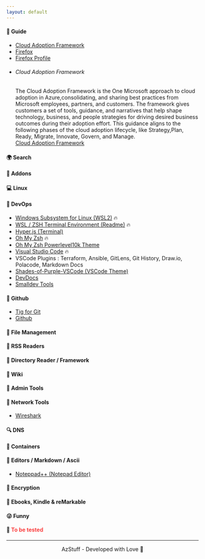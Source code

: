 ```yaml
---
layout: default
---
```


#### 📒 Guide

- [Cloud Adoption Framework](https://learn.microsoft.com/en-us/azure/cloud-adoption-framework)
- [Firefox](https://www.mozilla.org/fr/firefox)
- [Firefox Profile](https://ffprofile.com/#form0)

<section>
    <ul class="text">
        <!-- Item 1 -->
        <li>
            <div class="flag-wrapper">
              <h6>Cloud Adoption Framework</h6>
            </div>
            <div class="desc">
              The Cloud Adoption Framework is the One Microsoft approach to cloud adoption in Azure,consolidating,
              and sharing best practices from Microsoft employees, partners, and customers.
              The framework gives customers a set of tools, guidance, and narratives that help shape technology,
              business, and people strategies for driving desired business outcomes during their adoption effort.
              This guidance aligns to the following phases of the cloud adoption lifecycle, like Strategy,Plan, Ready,
              Migrate, Innovate, Govern, and Manage.</br>
              <a href="" target="_top">Cloud Adoption Framework</a>
            </div>
        </li>
    </ul>
</section>

#### 🌍 Search

#### 🧩 Addons

#### 💻 Linux

#### 🦾 DevOps

- [Windows Subsystem for Linux (WSL2)](https://docs.microsoft.com/fr-fr/windows/wsl/install-win10) 🔥
- [WSL / ZSH Terminal Environment (Readme)](https://fcbrossard.net/blog/wsl-ubuntu-zsh-hyper-terminal) 🔥
- [Hyper.js (Terminal)](https://hyper.is/)
- [Oh My Zsh](https://ohmyz.sh/) 🔥
- [Oh My Zsh Powerlevel10k Theme](https://github.com/romkatv/powerlevel10k)
- [Visual Studio Code](https://code.visualstudio.com/) 🔥
- VSCode Plugins : Terraform, Ansible, GitLens, Git History, Draw.io, Polacode, Markdown Docs
- [Shades-of-Purple-VSCode (VSCode Theme)](https://nicedoc.io/ahmadawais/Shades-of-Purple-VSCode)
- [DevDocs](https://devdocs.io/)
- [Smalldev Tools](https://smalldev.tools/)

#### 🐙 Github

- [Tig for Git](https://jonas.github.io/tig/)
- [Github](https://github.com/)

#### 📄 File Management

#### 📖 RSS Readers

#### 📂 Directory Reader / Framework

#### 📝 Wiki

#### 🧰 Admin Tools

#### 🧰 Network Tools

- [Wireshark](https://www.wireshark.org/)

#### 🔍 DNS

#### 🐳 Containers

#### 📝 Editors / Markdown / Ascii

- [Noteppad++ (Notepad Editor)](https://notepad-plus-plus.org/)

#### 🔐 Encryption

#### 📖 Ebooks, Kindle & reMarkable

#### 😜 Funny

#### 🧪 <span style="color: #fb4141"> To be tested </span>

---

<!-- <img src="./img/awesome-links.png" alt="Awesome Links" width="50" height="50"> -->
<p align="center"> AzStuff - Developed with Love 💙 </p>
